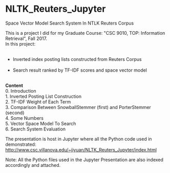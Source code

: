 # NLTK_Reuters_Jupyter
Space Vector Model Search System In NTLK Reuters Corpus

This is a project I did for my Graduate Course: "CSC 9010, TOP: Information Retrieval", Fall 2017.
<br>In this project:
<ul>
<br><li> Inverted index posting lists constructed from Reuters Corpus</li>
<br><li> Search result ranked by TF-IDF scores and space vector model</li>
</ul>
<br> <b>Content</b>
<br>0. Introduction
<br>1. Inverted Posting List Construction
<br>2. TF-IDF Weight of Each Term
<br>3. Comparison Between SnowballStemmer (first) and PorterStemmer (second)
<br>4. Some Numbers
<br>5. Vector Space Model To Search
<br>6. Search System Evaluation


The presentation is host in Jupyter where all the Python code used in demonstrated:
http://www.csc.villanova.edu/~jiyuan/NLTK_Reuters_Jupyter/index.html

Note:
All the Python files used in the Jupyter Presentation are also indexed accordingly and attached.

